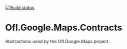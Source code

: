 [![Build status](https://ci.appveyor.com/api/projects/status/3x896b37rc4eeq8s?svg=true)](https://ci.appveyor.com/project/OneFrameLink/ofl-google-maps-contracts)

# Ofl.Google.Maps.Contracts
Abstractions used by the Ofl.Google.Maps project.

